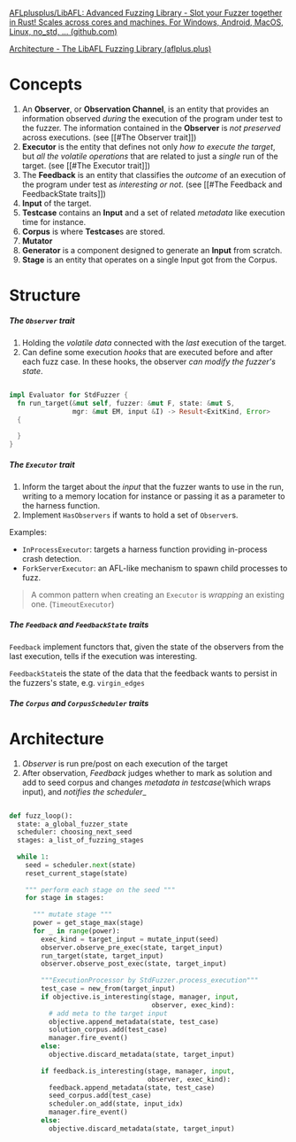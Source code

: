 [AFLplusplus/LibAFL: Advanced Fuzzing Library - Slot your Fuzzer together in Rust! Scales across cores and machines. For Windows, Android, MacOS, Linux, no_std, ... (github.com)](https://github.com/AFLplusplus/LibAFL)

[Architecture - The LibAFL Fuzzing Library (aflplus.plus)](https://aflplus.plus/libafl-book/design/architecture.html)

# Concepts

1. An **Observer**, or **Observation Channel**, is an entity that provides an information observed _during_ the execution of the program under test to the fuzzer. The information contained in the **Observer** is _not preserved_ across executions. (see [[#The Observer trait]])
2. **Executor** is the entity that defines not only _how to execute the target_, but _all the volatile operations_ that are related to just a _single_ run of the target. (see [[#The Executor trait]])
3. The **Feedback** is an entity that classifies the _outcome_ of an execution of the program under test as _interesting or not_. (see [[#The Feedback and FeedbackState traits]])
4. **Input** of the target.
5. **Testcase** contains an **Input** and a set of related _metadata_ like execution time for instance.
6. **Corpus** is where **Testcase**s are stored.
7. **Mutator**
8. **Generator** is a component designed to generate an **Input** from scratch.
9. **Stage** is an entity that operates on a single Input got from the Corpus.

# Structure


##### The `Observer` trait

1. Holding the _volatile data_ connected with the _last_ execution of the target.
2. Can define some execution _hooks_ that are executed before and after each fuzz case. In these hooks, the observer _can modify the fuzzer's state_.



```rust

impl Evaluator for StdFuzzer {
  fn run_target(&mut self, fuzzer: &mut F, state: &mut S,
                mgr: &mut EM, input &I) -> Result<ExitKind, Error>
  {
    
  }
}

```

##### The `Executor` trait

1. Inform the target about the _input_ that the fuzzer wants to use in the run, writing to a memory location for instance or passing it as a parameter to the harness function.
2. Implement `HasObservers` if wants to hold a set of `Observer`s.

Examples:
  - `InProcessExecutor`: targets a harness function providing in-process crash detection.
  - `ForkServerExecutor`: an AFL-like mechanism to spawn child processes to fuzz.

> A common pattern when creating an `Executor` is _wrapping_ an existing one. (`TimeoutExecutor`)

##### The `Feedback` and `FeedbackState` traits

`Feedback` implement functors that, given the state of the observers from the last execution, tells if the execution was interesting.

`FeedbackState`is the state of the data that the feedback wants to persist in the fuzzers's state, e.g. `virgin_edges`

##### The `Corpus` and `CorpusScheduler` traits


# Architecture

1. _Observer_ is run pre/post on each execution of the target
2. After observation, _Feedback_ judges whether to mark as solution and add to seed corpus and changes _metadata in testcase_(which wraps input), and _notifies the scheduler__ 


```python

def fuzz_loop():
  state: a_global_fuzzer_state
  scheduler: choosing_next_seed
  stages: a_list_of_fuzzing_stages
  
  while 1:
    seed = scheduler.next(state)
    reset_current_stage(state)  
    
    """ perform each stage on the seed """
    for stage in stages:
      
      """ mutate stage """
      power = get_stage_max(stage)
      for _ in range(power):
        exec_kind = target_input = mutate_input(seed)
        observer.observe_pre_exec(state, target_input)
        run_target(state, target_input)
        observer.observe_post_exec(state, target_input)
        
        """ExecutionProcessor by StdFuzzer.process_execution"""
        test_case = new_from(target_input)
        if objective.is_interesting(stage, manager, input, 
                                    observer, exec_kind):
          # add meta to the target input
          objective.append_metadata(state, test_case)
          solution_corpus.add(test_case)
          manager.fire_event()
        else:
          objective.discard_metadata(state, target_input)
        
        if feedback.is_interesting(stage, manager, input, 
                                   observer, exec_kind):
          feedback.append_metadata(state, test_case)
          seed_corpus.add(test_case)
          scheduler.on_add(state, input_idx)
          manager.fire_event()
        else:
          objective.discard_metadata(state, target_input)
          
          
```